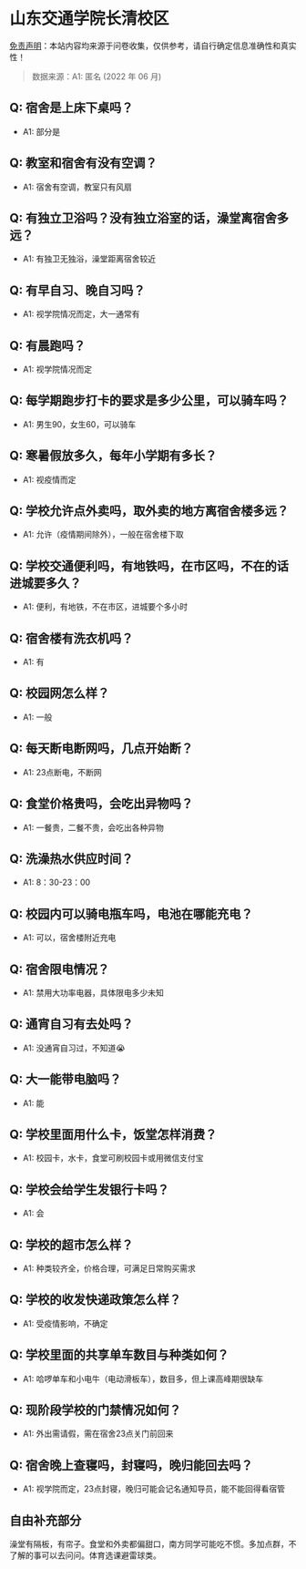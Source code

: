 # 山东交通学院长清校区

[免责声明](https://colleges.chat/#_3)：本站内容均来源于问卷收集，仅供参考，请自行确定信息准确性和真实性！

> 数据来源：A1: 匿名 (2022 年 06 月)

## Q: 宿舍是上床下桌吗？

- A1: 部分是

## Q: 教室和宿舍有没有空调？

- A1: 宿舍有空调，教室只有风扇

## Q: 有独立卫浴吗？没有独立浴室的话，澡堂离宿舍多远？

- A1: 有独卫无独浴，澡堂距离宿舍较近

## Q: 有早自习、晚自习吗？

- A1: 视学院情况而定，大一通常有

## Q: 有晨跑吗？

- A1: 视学院情况而定

## Q: 每学期跑步打卡的要求是多少公里，可以骑车吗？

- A1: 男生90，女生60，可以骑车

## Q: 寒暑假放多久，每年小学期有多长？

- A1: 视疫情而定

## Q: 学校允许点外卖吗，取外卖的地方离宿舍楼多远？

- A1: 允许（疫情期间除外），一般在宿舍楼下取

## Q: 学校交通便利吗，有地铁吗，在市区吗，不在的话进城要多久？

- A1: 便利，有地铁，不在市区，进城要个多小时

## Q: 宿舍楼有洗衣机吗？

- A1: 有

## Q: 校园网怎么样？

- A1: 一般

## Q: 每天断电断网吗，几点开始断？

- A1: 23点断电，不断网

## Q: 食堂价格贵吗，会吃出异物吗？

- A1: 一餐贵，二餐不贵，会吃出各种异物

## Q: 洗澡热水供应时间？

- A1: 8：30-23：00

## Q: 校园内可以骑电瓶车吗，电池在哪能充电？

- A1: 可以，宿舍楼附近充电

## Q: 宿舍限电情况？

- A1: 禁用大功率电器，具体限电多少未知

## Q: 通宵自习有去处吗？

- A1: 没通宵自习过，不知道😭

## Q: 大一能带电脑吗？

- A1: 能

## Q: 学校里面用什么卡，饭堂怎样消费？

- A1: 校园卡，水卡，食堂可刷校园卡或用微信支付宝

## Q: 学校会给学生发银行卡吗？

- A1: 会

## Q: 学校的超市怎么样？

- A1: 种类较齐全，价格合理，可满足日常购买需求

## Q: 学校的收发快递政策怎么样？

- A1: 受疫情影响，不确定

## Q: 学校里面的共享单车数目与种类如何？

- A1: 哈啰单车和小电牛（电动滑板车），数目多，但上课高峰期很缺车

## Q: 现阶段学校的门禁情况如何？

- A1: 外出需请假，需在宿舍23点关门前回来

## Q: 宿舍晚上查寝吗，封寝吗，晚归能回去吗？

- A1: 视学院而定，23点封寝，晚归可能会记名通知导员，能不能回得看宿管

## 自由补充部分

澡堂有隔板，有帘子。食堂和外卖都偏甜口，南方同学可能吃不惯。多加点群，不了解的事可以去问问。体育选课避雷球类。